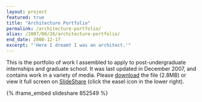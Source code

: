 ```yaml
---
layout: project
featured: true
title: "Architecture Portfolio"
permalink: /architecture-portfolio/
alias: /2007/06/26/architecture-portfolio/
end_date: 2008-12-17
excerpt: "'Here I dreamt I was an architect.'"
---
```

This is the portfolio of work I assembled to apply to post-undergraduate internships and graduate school. It was last updated in December 2007, and contains work in a variety of media. Please [download][1] the file (2.8MB) or view it full screen on [SlideShare][2] (click the easel icon in the lower right).  

{% iframe_embed slideshare 852549 %}

 [1]: http://lehrblogger.com/Lehrburger_Portfolio_web.pdf
 [2]: http://www.slideshare.net/lehrblogger/architecture-portfolio-presentation
